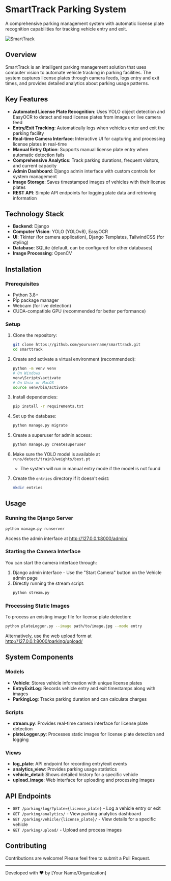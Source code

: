 # SmartTrack Parking System

A comprehensive parking management system with automatic license plate recognition capabilities for tracking vehicle entry and exit.

![SmartTrack](https://img.shields.io/badge/SmartTrack-Parking%20System-blue)

## Overview

SmartTrack is an intelligent parking management solution that uses computer vision to automate vehicle tracking in parking facilities. The system captures license plates through camera feeds, logs entry and exit times, and provides detailed analytics about parking usage patterns.

## Key Features

- **Automated License Plate Recognition**: Uses YOLO object detection and EasyOCR to detect and read license plates from images or live camera feed
- **Entry/Exit Tracking**: Automatically logs when vehicles enter and exit the parking facility
- **Real-time Camera Interface**: Interactive UI for capturing and processing license plates in real-time
- **Manual Entry Option**: Supports manual license plate entry when automatic detection fails
- **Comprehensive Analytics**: Track parking durations, frequent visitors, and current capacity
- **Admin Dashboard**: Django admin interface with custom controls for system management
- **Image Storage**: Saves timestamped images of vehicles with their license plates
- **REST API**: Simple API endpoints for logging plate data and retrieving information

## Technology Stack

- **Backend**: Django
- **Computer Vision**: YOLO (YOLOv8), EasyOCR
- **UI**: Tkinter (for camera application), Django Templates, TailwindCSS (for styling)   
- **Database**: SQLite (default, can be configured for other databases)
- **Image Processing**: OpenCV

## Installation

### Prerequisites

- Python 3.8+
- Pip package manager
- Webcam (for live detection)
- CUDA-compatible GPU (recommended for better performance)

### Setup

1. Clone the repository:
   ```bash
   git clone https://github.com/yourusername/smarttrack.git
   cd smarttrack
   ```

2. Create and activate a virtual environment (recommended):
   ```bash
   python -m venv venv
   # On Windows
   venv\Scripts\activate
   # On Unix or MacOS
   source venv/bin/activate
   ```

3. Install dependencies:
   ```bash
   pip install -r requirements.txt
   ```

4. Set up the database:
   ```bash
   python manage.py migrate
   ```

5. Create a superuser for admin access:
   ```bash
   python manage.py createsuperuser
   ```

6. Make sure the YOLO model is available at `runs/detect/train3/weights/best.pt`
   - The system will run in manual entry mode if the model is not found

7. Create the `entries` directory if it doesn't exist:
   ```bash
   mkdir entries
   ```

## Usage

### Running the Django Server

```bash
python manage.py runserver
```

Access the admin interface at http://127.0.0.1:8000/admin/

### Starting the Camera Interface

You can start the camera interface through:

1. Django admin interface - Use the "Start Camera" button on the Vehicle admin page
2. Directly running the stream script:
   ```bash
   python stream.py
   ```

### Processing Static Images

To process an existing image file for license plate detection:

```bash
python plateLogger.py --image path/to/image.jpg --mode entry
```

Alternatively, use the web upload form at http://127.0.0.1:8000/parking/upload/

## System Components

### Models

- **Vehicle**: Stores vehicle information with unique license plates
- **EntryExitLog**: Records vehicle entry and exit timestamps along with images
- **ParkingLog**: Tracks parking duration and can calculate charges

### Scripts

- **stream.py**: Provides real-time camera interface for license plate detection
- **plateLogger.py**: Processes static images for license plate detection and logging

### Views

- **log_plate**: API endpoint for recording entry/exit events
- **analytics_view**: Provides parking usage statistics
- **vehicle_detail**: Shows detailed history for a specific vehicle
- **upload_image**: Web interface for uploading and processing images

## API Endpoints

- `GET /parking/log/?plate={license_plate}` - Log a vehicle entry or exit
- `GET /parking/analytics/` - View parking analytics dashboard
- `GET /parking/vehicle/{license_plate}/` - View details for a specific vehicle
- `GET /parking/upload/` - Upload and process images


## Contributing

Contributions are welcome! Please feel free to submit a Pull Request.

---

Developed with ❤️ by [Your Name/Organization]
